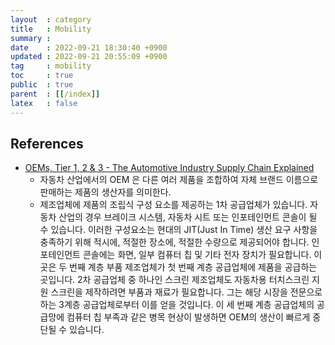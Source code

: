 ```yaml
---
layout  : category
title   : Mobility
summary : 
date    : 2022-09-21 18:30:40 +0900
updated : 2022-09-21 20:55:09 +0900
tag     : mobility
toc     : true
public  : true
parent  : [[/index]]
latex   : false
---
```


## References

- [OEMs, Tier 1, 2 & 3 - The Automotive Industry Supply Chain Explained](https://www.amatechinc.com/resources/blog/returnable-packaging/tier-1-2-3-automotive-industry-supply-chain-explained)
  - 자동차 산업에서의 OEM 은 다른 여러 제품을 조합하여 자체 브랜드 이름으로 판매하는 제품의 생산자를 의미한다.
  - 제조업체에 제품의 조립식 구성 요소를 제공하는 1차 공급업체가 있습니다. 자동차 산업의 경우 브레이크 시스템, 자동차 시트 또는 인포테인먼트 콘솔이 될 수 있습니다. 이러한 구성요소는 현대의 JIT(Just In Time) 생산 요구 사항을 충족하기 위해 적시에, 적절한 장소에, 적절한 수량으로 제공되어야 합니다. 인포테인먼트 콘솔에는 화면, 일부 컴퓨터 칩 및 기타 전자 장치가 필요합니다. 이곳은 두 번째 계층 부품 제조업체가 첫 번째 계층 공급업체에 제품을 공급하는 곳입니다. 2차 공급업체 중 하나인 스크린 제조업체도 자동차용 터치스크린 지원 스크린을 제작하려면 부품과 재료가 필요합니다. 그는 해당 시장을 전문으로 하는 3계층 공급업체로부터 이를 얻을 것입니다. 이 세 번째 계층 공급업체의 공급망에 컴퓨터 칩 부족과 같은 병목 현상이 발생하면 OEM의 생산이 빠르게 중단될 수 있습니다.